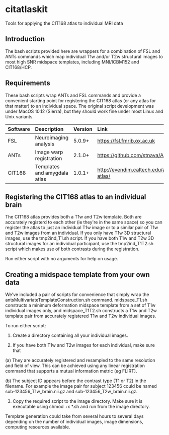 # citatlaskit
Tools for applying the CIT168 atlas to individual MRI data

## Introduction
The bash scripts provided here are wrappers for a combination of FSL and ANTs commands which map individual T1w and/or T2w structural images to most high SNR midspace templates, including MNI/ICBM152 and CIT168/HCP.

## Requirements
These bash scripts wrap ANTs and FSL commands and provide a convenient starting point for registering the CIT168 atlas (or any atlas for that matter) to an individual space. The original script development was under MacOS 10.12 (Sierra), but they should work fine under most Linux and Unix variants.

| Software | Description | Version | Link |
| :------- | :---------- | :------ | :--- |
| FSL      | Neuroimaging analysis | 5.0.9+ | https://fsl.fmrib.ox.ac.uk |
| ANTs     | Image warp registration | 2.1.0+ | https://github.com/stnava/ANTs |
| CIT168   | Templates and amygdala atlas | 1.0.1+ | http://evendim.caltech.edu/amygdala-atlas/ |

## Registering the CIT168 atlas to an individual brain
The CIT168 atlas provides both a T1w and T2w template. Both are accurately registerd to each other (ie they're in the same space) so you can register the atlas to just an individual T1w image or to a similar pair of T1w and T2w images from an individual. If you only have T1w 3D structural images, use the tmp2ind_T1.sh script. If you have both T1w and T2w 3D structural images for an individual participant, use the tmp2ind_T1T2.sh script which makes use of both contrasts during the registration.

Run either script with no arguments for help on usage.

## Creating a midspace template from your own data
We've included a pair of scripts for convenience that simply wrap the antsMultivariateTemplateConstruction.sh command. midspace_T1.sh constructs a minimum deformation midspace template from a set of T1w individual images only, and midspace_T1T2.sh constructs a T1w and T2w template pair from accurately registered T1w and T2w individual images.

To run either script:

1. Create a directory containing all your individual images.

2. If you have both T1w and T2w images for each individual, make sure that

  (a) They are accurately registered and resampled to the same resolution and field of view. This can be achieved using any linear registration command that supports a mutual information metric (eg FLIRT).

  (b) The subject ID appears before the contrast type (T1 or T2) in the filename. For example the image pair for subject 123456 could be named sub-123456_T1w_brain.nii.gz and sub-123456_T2w_brain.nii.gz.

3. Copy the required script to the image directory. Make sure it is executable using chmod +x *.sh and run from the image directory.

Template generation could take from several hours to several days depending on the number of individual images, image dimensions, computing resources available.
